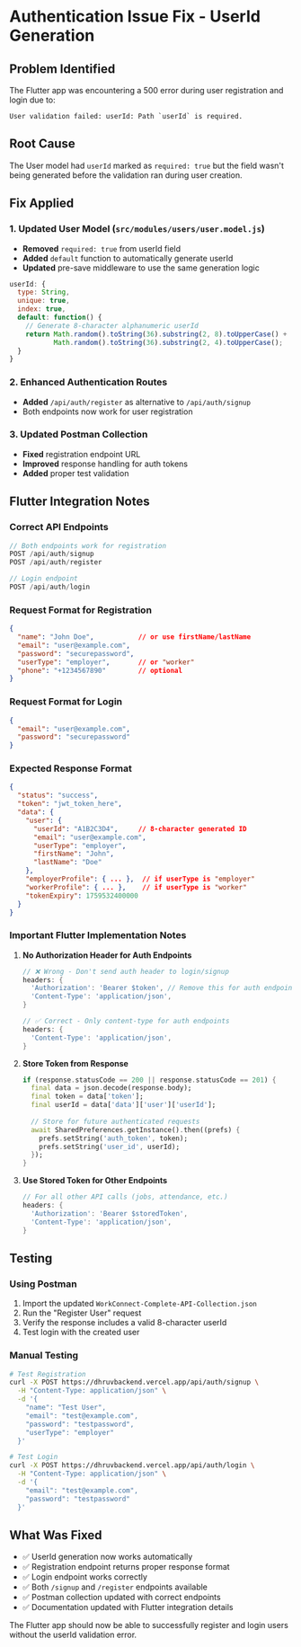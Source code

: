 # Authentication Issue Fix - UserId Generation

## Problem Identified
The Flutter app was encountering a 500 error during user registration and login due to:
```
User validation failed: userId: Path `userId` is required.
```

## Root Cause
The User model had `userId` marked as `required: true` but the field wasn't being generated before the validation ran during user creation.

## Fix Applied

### 1. Updated User Model (`src/modules/users/user.model.js`)
- **Removed** `required: true` from userId field
- **Added** `default` function to automatically generate userId
- **Updated** pre-save middleware to use the same generation logic

```javascript
userId: {
  type: String,
  unique: true,
  index: true,
  default: function() {
    // Generate 8-character alphanumeric userId
    return Math.random().toString(36).substring(2, 8).toUpperCase() + 
           Math.random().toString(36).substring(2, 4).toUpperCase();
  }
}
```

### 2. Enhanced Authentication Routes
- **Added** `/api/auth/register` as alternative to `/api/auth/signup`
- Both endpoints now work for user registration

### 3. Updated Postman Collection
- **Fixed** registration endpoint URL
- **Improved** response handling for auth tokens
- **Added** proper test validation

## Flutter Integration Notes

### Correct API Endpoints
```dart
// Both endpoints work for registration
POST /api/auth/signup
POST /api/auth/register

// Login endpoint
POST /api/auth/login
```

### Request Format for Registration
```json
{
  "name": "John Doe",           // or use firstName/lastName
  "email": "user@example.com",
  "password": "securepassword",
  "userType": "employer",       // or "worker"
  "phone": "+1234567890"        // optional
}
```

### Request Format for Login
```json
{
  "email": "user@example.com",
  "password": "securepassword"
}
```

### Expected Response Format
```json
{
  "status": "success",
  "token": "jwt_token_here",
  "data": {
    "user": {
      "userId": "A1B2C3D4",     // 8-character generated ID
      "email": "user@example.com",
      "userType": "employer",
      "firstName": "John",
      "lastName": "Doe"
    },
    "employerProfile": { ... },  // if userType is "employer"
    "workerProfile": { ... },    // if userType is "worker"
    "tokenExpiry": 1759532400000
  }
}
```

### Important Flutter Implementation Notes

1. **No Authorization Header for Auth Endpoints**
   ```dart
   // ❌ Wrong - Don't send auth header to login/signup
   headers: {
     'Authorization': 'Bearer $token', // Remove this for auth endpoints
     'Content-Type': 'application/json',
   }
   
   // ✅ Correct - Only content-type for auth endpoints
   headers: {
     'Content-Type': 'application/json',
   }
   ```

2. **Store Token from Response**
   ```dart
   if (response.statusCode == 200 || response.statusCode == 201) {
     final data = json.decode(response.body);
     final token = data['token'];
     final userId = data['data']['user']['userId'];
     
     // Store for future authenticated requests
     await SharedPreferences.getInstance().then((prefs) {
       prefs.setString('auth_token', token);
       prefs.setString('user_id', userId);
     });
   }
   ```

3. **Use Stored Token for Other Endpoints**
   ```dart
   // For all other API calls (jobs, attendance, etc.)
   headers: {
     'Authorization': 'Bearer $storedToken',
     'Content-Type': 'application/json',
   }
   ```

## Testing

### Using Postman
1. Import the updated `WorkConnect-Complete-API-Collection.json`
2. Run the "Register User" request
3. Verify the response includes a valid 8-character userId
4. Test login with the created user

### Manual Testing
```bash
# Test Registration
curl -X POST https://dhruvbackend.vercel.app/api/auth/signup \
  -H "Content-Type: application/json" \
  -d '{
    "name": "Test User",
    "email": "test@example.com",
    "password": "testpassword",
    "userType": "employer"
  }'

# Test Login
curl -X POST https://dhruvbackend.vercel.app/api/auth/login \
  -H "Content-Type: application/json" \
  -d '{
    "email": "test@example.com",
    "password": "testpassword"
  }'
```

## What Was Fixed
- ✅ UserId generation now works automatically
- ✅ Registration endpoint returns proper response format
- ✅ Login endpoint works correctly
- ✅ Both `/signup` and `/register` endpoints available
- ✅ Postman collection updated with correct endpoints
- ✅ Documentation updated with Flutter integration details

The Flutter app should now be able to successfully register and login users without the userId validation error.